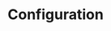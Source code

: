 <script setup>
  import { data } from '../../versions.data'
  const { version } = data
</script>

# Configuration
